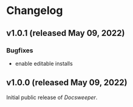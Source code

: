 # Changelog
<!--- Template:

## vX.X.X (released XXX XX, XXXX)

### Incompatible Changes

### New Features

### Bugfixes

### Miscellaneous

-->

## v1.0.1 (released May 09, 2022)

### Bugfixes

- enable editable installs

## v1.0.0 (released May 09, 2022)

Initial public release of *Docsweeper*.
